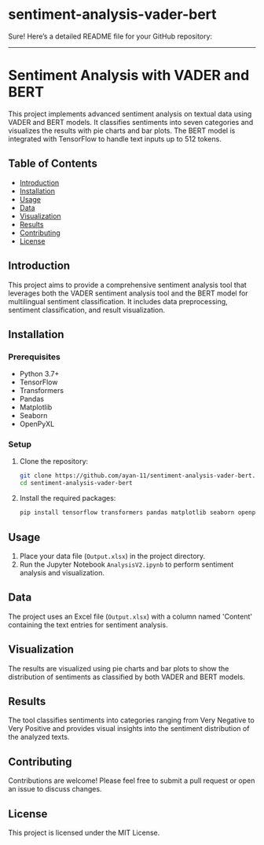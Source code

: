 # sentiment-analysis-vader-bert
Sure! Here’s a detailed README file for your GitHub repository:

---

# Sentiment Analysis with VADER and BERT

This project implements advanced sentiment analysis on textual data using VADER and BERT models. It classifies sentiments into seven categories and visualizes the results with pie charts and bar plots. The BERT model is integrated with TensorFlow to handle text inputs up to 512 tokens.

## Table of Contents
- [Introduction](#introduction)
- [Installation](#installation)
- [Usage](#usage)
- [Data](#data)
- [Visualization](#visualization)
- [Results](#results)
- [Contributing](#contributing)
- [License](#license)

## Introduction
This project aims to provide a comprehensive sentiment analysis tool that leverages both the VADER sentiment analysis tool and the BERT model for multilingual sentiment classification. It includes data preprocessing, sentiment classification, and result visualization.

## Installation

### Prerequisites
- Python 3.7+
- TensorFlow
- Transformers
- Pandas
- Matplotlib
- Seaborn
- OpenPyXL

### Setup
1. Clone the repository:
   ```sh
   git clone https://github.com/ayan-11/sentiment-analysis-vader-bert.git
   cd sentiment-analysis-vader-bert
   ```

2. Install the required packages:
   ```sh
   pip install tensorflow transformers pandas matplotlib seaborn openpyxl vaderSentiment
   ```

## Usage
1. Place your data file (`Output.xlsx`) in the project directory.
2. Run the Jupyter Notebook `AnalysisV2.ipynb` to perform sentiment analysis and visualization.

## Data
The project uses an Excel file (`Output.xlsx`) with a column named 'Content' containing the text entries for sentiment analysis.

## Visualization
The results are visualized using pie charts and bar plots to show the distribution of sentiments as classified by both VADER and BERT models.

## Results
The tool classifies sentiments into categories ranging from Very Negative to Very Positive and provides visual insights into the sentiment distribution of the analyzed texts.

## Contributing
Contributions are welcome! Please feel free to submit a pull request or open an issue to discuss changes.

## License
This project is licensed under the MIT License.
